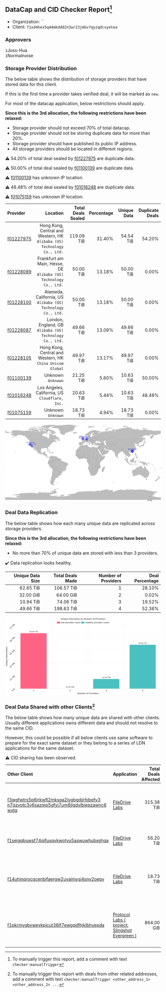 ## DataCap and CID Checker Report[^1]
 - Organization: ``
 - Client: `f1xd4hex5q44mkddd2n3wr23jmbv7qyzqdcsyetea`
### Approvers
`1`Joss-Hua<br/>`1`Normalnoise

### Storage Provider Distribution
The below table shows the distribution of storage providers that have stored data for this client.

If this is the first time a provider takes verified deal, it will be marked as `new`.

For most of the datacap application, below restrictions should apply.

**Since this is the 3rd allocation, the following restrictions have been relaxed:**
 - Storage provider should not exceed 70% of total datacap.
 - Storage provider should not be storing duplicate data for more than 20%.
 - Storage provider should have published its public IP address.
 - All storage providers should be located in different regions.

⚠️ 54.20% of total deal sealed by [f01227975](https://filfox.info/en/address/f01227975) are duplicate data.

⚠️ 50.00% of total deal sealed by [f01100139](https://filfox.info/en/address/f01100139) are duplicate data.

⚠️ [f01100139](https://filfox.info/en/address/f01100139) has unknown IP location.

⚠️ 48.48% of total deal sealed by [f01016248](https://filfox.info/en/address/f01016248) are duplicate data.

⚠️ [f01075159](https://filfox.info/en/address/f01075159) has unknown IP location.

| Provider                                              |                                                                   Location | Total Deals Sealed | Percentage | Unique Data | Duplicate Deals |
| :---------------------------------------------------- | -------------------------------------------------------------------------: | -----------------: | ---------: | ----------: | --------------: |
| [f01227975](https://filfox.info/en/address/f01227975) | Hong Kong, Central and Western, HK<br/>`Alibaba (US) Technology Co., Ltd.` |         119.09 TiB |     31.40% |   54.54 TiB |          54.20% |
| [f01228089](https://filfox.info/en/address/f01228089) |       Frankfurt am Main, Hesse, DE<br/>`Alibaba (US) Technology Co., Ltd.` |          50.00 TiB |     13.18% |   50.00 TiB |           0.00% |
| [f01228100](https://filfox.info/en/address/f01228100) |            Alameda, California, US<br/>`Alibaba (US) Technology Co., Ltd.` |          50.00 TiB |     13.18% |   50.00 TiB |           0.00% |
| [f01228087](https://filfox.info/en/address/f01228087) |                London, England, GB<br/>`Alibaba (US) Technology Co., Ltd.` |          49.66 TiB |     13.09% |   49.66 TiB |           0.00% |
| [f01228105](https://filfox.info/en/address/f01228105) |               Hong Kong, Central and Western, HK<br/>`China Unicom Global` |          49.97 TiB |     13.17% |   49.97 TiB |           0.00% |
| [f01100139](https://filfox.info/en/address/f01100139) |                                                      Unknown<br/>`Unknown` |          21.25 TiB |      5.60% |   10.63 TiB |          50.00% |
| [f01016248](https://filfox.info/en/address/f01016248) |                         Los Angeles, California, US<br/>`Cloudflare, Inc.` |          20.63 TiB |      5.44% |   10.63 TiB |          48.48% |
| [f01075159](https://filfox.info/en/address/f01075159) |                                                      Unknown<br/>`Unknown` |          18.73 TiB |      4.94% |   18.73 TiB |           0.00% |

<img src="https://raw.githubusercontent.com/data-preservation-programs/filplus-checker-assets/main/filecoin-project/filecoin-plus-large-datasets/issues/1432/1687772359922.png"/>

### Deal Data Replication
The below table shows how each many unique data are replicated across storage providers.


**Since this is the 3rd allocation, the following restrictions have been relaxed:**
- No more than 70% of unique data are stored with less than 3 providers.

✔️ Data replication looks healthy.

| Unique Data Size | Total Deals Made | Number of Providers | Deal Percentage |
| ---------------: | ---------------: | ------------------: | --------------: |
|        62.65 TiB |       106.57 TiB |                   1 |          28.10% |
|        32.00 GiB |        64.00 GiB |                   2 |           0.02% |
|        10.94 TiB |        74.06 TiB |                   3 |          19.52% |
|        49.66 TiB |       198.63 TiB |                   4 |          52.36% |

<img src="https://raw.githubusercontent.com/data-preservation-programs/filplus-checker-assets/main/filecoin-project/filecoin-plus-large-datasets/issues/1432/1687772360850.png"/>

### Deal Data Shared with other Clients[^3]
The below table shows how many unique data are shared with other clients.
Usually different applications owns different data and should not resolve to the same CID.

However, this could be possible if all below clients use same software to prepare for the exact same dataset or they belong to a series of LDN applications for the same dataset.

⚠️ CID sharing has been observed.

| Other Client                                                                                                                                                                                                              | Application                                                                                                                     | Total Deals Affected | Unique CIDs | Approvers                                                                                                                                     |
| :------------------------------------------------------------------------------------------------------------------------------------------------------------------------------------------------------------------------ | :------------------------------------------------------------------------------------------------------------------------------ | -------------------: | ----------: | :-------------------------------------------------------------------------------------------------------------------------------------------- |
| [f3wgfwtrs5p6jrkwfl2mksqa2ivgbgdjjrhjbefy3<br/>n7qzvotc3y6sazmp5gfyj7um6jlgdvlbiepzawnc6<br/>wxtq](https://filfox.info/en/address/f3wgfwtrs5p6jrkwfl2mksqa2ivgbgdjjrhjbefy3n7qzvotc3y6sazmp5gfyj7um6jlgdvlbiepzawnc6wxtq) | [FileDrive Labs](https://github.com/filecoin-project/filecoin-plus-large-datasets/issues/453)                                   |           315.38 TiB |       1,259 | `1`GaryGJG<br/>`1`IreneYoung<br/>`3`Joss-Hua<br/>`1`liyunzhi-666<br/>`1`MegTei<br/>`1`MetaWaveInfo<br/>`3`newwebgroup<br/>`2`psh0691          |
| [f1sejgqbuwsf74qifuxqykwotyu5aswuwhubxghqa](https://filfox.info/en/address/f1sejgqbuwsf74qifuxqykwotyu5aswuwhubxghqa)                                                                                                     | [FileDrive Labs](https://github.com/filecoin-project/filecoin-plus-large-datasets/issues/1268)                                  |            56.20 TiB |         609 | `5`cryptowhizzard<br/>`2`Joss-Hua<br/>`3`kernelogic<br/>`2`newwebgroup<br/>`1`stcouldlisa                                                     |
| [f14uhjnqrocqcenbjfaergw2uvaimysi4snv2oepy](https://filfox.info/en/address/f14uhjnqrocqcenbjfaergw2uvaimysi4snv2oepy)                                                                                                     | [FileDrive Labs](https://github.com/filecoin-project/filecoin-plus-large-datasets/issues/1267)                                  |            18.73 TiB |         609 | `1`1ane-1<br/>`3`cryptowhizzard<br/>`1`Joss-Hua<br/>`3`kernelogic<br/>`1`NDLABS-OFFICE<br/>`1`newwebgroup<br/>`1`stcouldlisa<br/>`1`steven004 |
| [f1pkrmygbvweykpjcut36lf7ewgqdfhjklbhvepda](https://filfox.info/en/address/f1pkrmygbvweykpjcut36lf7ewgqdfhjklbhvepda)                                                                                                     | [Protocol Labs \( project: Slingshot Evergreen \)](https://github.com/filecoin-project/filecoin-plus-large-datasets/issues/293) |           864.00 GiB |          27 | `5`cryptowhizzard<br/>`1`destor2023<br/>`3`fabriziogianni7<br/>`3`flyworker<br/>`1`jimcray<br/>`3`MegTei<br/>`3`s0nik42<br/>`1`TimWilliams00  |

[^1]: To manually trigger this report, add a comment with text `checker:manualTrigger`

[^2]: Deals from those addresses are combined into this report as they are specified with `checker:manualTrigger`

[^3]: To manually trigger this report with deals from other related addresses, add a comment with text `checker:manualTrigger <other_address_1> <other_address_2> ...`
